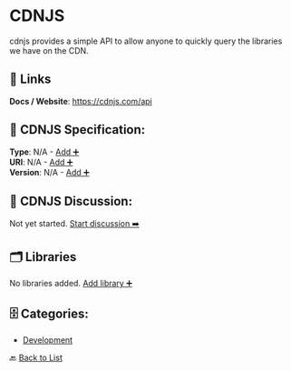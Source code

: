 # CDNJS

cdnjs provides a simple API to allow anyone to quickly query the libraries we have on the CDN.

##  🔗 Links
**Docs / Website**: https://cdnjs.com/api

## 🧬 CDNJS Specification:
**Type**: N/A - [Add ➕](https://github.com/apis-list/apis-list/edit/main/apis.yaml#L2394)  
**URI**: N/A - [Add ➕](https://github.com/apis-list/apis-list/edit/main/apis.yaml#L2394)  
**Version**: N/A - [Add ➕](https://github.com/apis-list/apis-list/edit/main/apis.yaml#L2394)

## 💬 CDNJS Discussion:
Not yet started. [Start discussion ➡️](https://github.com/apis-list/apis-list/discussions/new)

## 🗂️ Libraries

No libraries added. [Add library ➕](https://github.com/apis-list/apis-list/edit/main/apis.yaml#L2394)    


## 🗄️ Categories:
- [Development](https://github.com/apis-list/apis-list#development-)

🔙  [Back to List](https://github.com/apis-list/apis-list)
